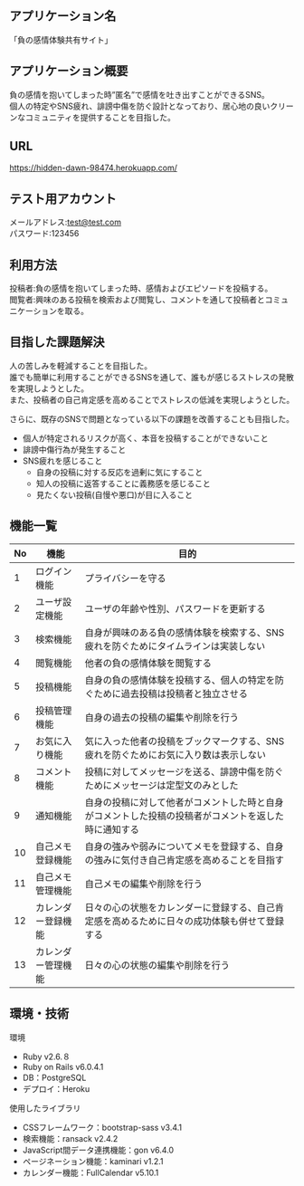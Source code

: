 ## アプリケーション名
「負の感情体験共有サイト」

## アプリケーション概要
負の感情を抱いてしまった時”匿名”で感情を吐き出すことができるSNS。  
個人の特定やSNS疲れ、誹謗中傷を防ぐ設計となっており、居心地の良いクリーンなコミュニティを提供することを目指した。

## URL
https://hidden-dawn-98474.herokuapp.com/

## テスト用アカウント
メールアドレス:test@test.com  
パスワード:123456

## 利用方法
投稿者:負の感情を抱いてしまった時、感情およびエピソードを投稿する。  
閲覧者:興味のある投稿を検索および閲覧し、コメントを通して投稿者とコミュニケーションを取る。

## 目指した課題解決
人の苦しみを軽減することを目指した。  
誰でも簡単に利用することができるSNSを通して、誰もが感じるストレスの発散を実現しようとした。  
また、投稿者の自己肯定感を高めることでストレスの低減を実現しようとした。  

さらに、既存のSNSで問題となっている以下の課題を改善することも目指した。  
- 個人が特定されるリスクが高く、本音を投稿することができないこと  
- 誹謗中傷行為が発生すること  
- SNS疲れを感じること  
  - 自身の投稿に対する反応を過剰に気にすること  
  - 知人の投稿に返答することに義務感を感じること    
  - 見たくない投稿(自慢や悪口)が目に入ること  

## 機能一覧
No | 機能 | 目的
-|-|-
1 | ログイン機能 | プライバシーを守る
2 | ユーザ設定機能 | ユーザの年齢や性別、パスワードを更新する
3 | 検索機能 | 自身が興味のある負の感情体験を検索する、SNS疲れを防ぐためにタイムラインは実装しない
4 | 閲覧機能 | 他者の負の感情体験を閲覧する
5 | 投稿機能 | 自身の負の感情体験を投稿する、個人の特定を防ぐために過去投稿は投稿者と独立させる
6 | 投稿管理機能 | 自身の過去の投稿の編集や削除を行う
7 | お気に入り機能 | 気に入った他者の投稿をブックマークする、SNS疲れを防ぐためにお気に入り数は表示しない
8 | コメント機能 | 投稿に対してメッセージを送る、誹謗中傷を防ぐためにメッセージは定型文のみとした
9 | 通知機能 | 自身の投稿に対して他者がコメントした時と自身がコメントした投稿の投稿者がコメントを返した時に通知する
10 | 自己メモ登録機能 | 自身の強みや弱みについてメモを登録する、自身の強みに気付き自己肯定感を高めることを目指す
11 | 自己メモ管理機能 | 自己メモの編集や削除を行う
12 | カレンダー登録機能 | 日々の心の状態をカレンダーに登録する、自己肯定感を高めるために日々の成功体験も併せて登録する
13 | カレンダー管理機能 | 日々の心の状態の編集や削除を行う

## 環境・技術 
環境  
- Ruby v2.6.８
- Ruby on Rails v6.0.4.1
- DB：PostgreSQL
- デプロイ：Heroku  

使用したライブラリ
- CSSフレームワーク：bootstrap-sass v3.4.1
- 検索機能：ransack v2.4.2
- JavaScript間データ連携機能：gon v6.4.0
- ページネーション機能：kaminari v1.2.1
- カレンダー機能：FullCalendar v5.10.1
